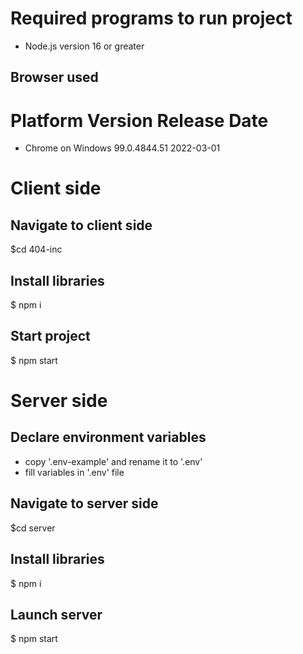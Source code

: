 # Required programs to run project
* Node.js version 16 or greater

## Browser used
#       Platform	          Version	       Release Date
*   Chrome on Windows	    99.0.4844.51	    2022-03-01

# Client side
## Navigate to client side

$cd 404-inc

## Install libraries

$ npm i

## Start project

$ npm start

# Server side
## Declare environment variables
* copy '.env-example' and rename it to '.env'
* fill variables in '.env' file

## Navigate to server side

$cd server

## Install libraries
$ npm i

## Launch server
$ npm start

